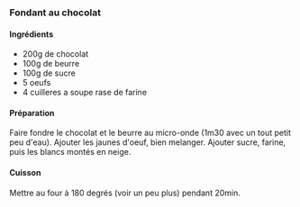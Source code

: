 ### Fondant au chocolat

#### Ingrédients
- 200g de chocolat  
- 100g de beurre  
- 100g de sucre  
- 5 oeufs  
- 4 cuilleres a soupe rase de farine

#### Préparation
Faire fondre le chocolat et le beurre au micro-onde (1m30 avec un tout petit peu d'eau).
Ajouter les jaunes d'oeuf, bien melanger.
Ajouter sucre, farine, puis les blancs montés en neige.
  

#### Cuisson
Mettre au four à 180 degrés (voir un peu plus) pendant 20min.

